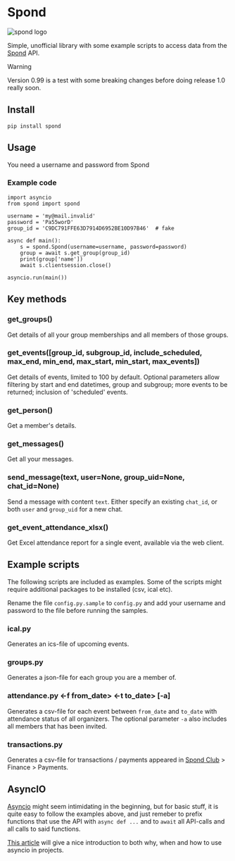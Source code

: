 # Spond
![spond logo](https://github.com/Olen/Spond/blob/main/images/spond-logo.png?raw=true)

Simple, unofficial library with some example scripts to access data from the [Spond](https://spond.com/) API.

> [!WARNING]
> Version 0.99 is a test with some breaking changes before doing release 1.0 really soon.

## Install

`pip install spond`

## Usage

You need a username and password from Spond



### Example code

```
import asyncio
from spond import spond

username = 'my@mail.invalid'
password = 'Pa55worD'
group_id = 'C9DC791FFE63D7914D6952BE10D97B46'  # fake 

async def main():
    s = spond.Spond(username=username, password=password)
    group = await s.get_group(group_id)
    print(group['name'])
    await s.clientsession.close()

asyncio.run(main())

```

## Key methods

### get_groups()

Get details of all your group memberships and all members of those groups.

### get_events([group_id, subgroup_id, include_scheduled, max_end, min_end, max_start, min_start, max_events])

Get details of events, limited to 100 by default.
Optional parameters allow filtering by start and end datetimes, group and subgroup; more events to be returned; inclusion of 'scheduled' events.

### get_person()
Get a member's details.

### get_messages()
Get all your messages.

### send_message(text, user=None, group_uid=None, chat_id=None)
Send a message with content `text`.
Either specify an existing `chat_id`, or both `user` and `group_uid` for a new chat.

### get_event_attendance_xlsx()
Get Excel attendance report for a single event, available via the web client.

## Example scripts

The following scripts are included as examples.  Some of the scripts might require additional packages to be installed (csv, ical etc).

Rename the file `config.py.sample` to `config.py` and add your username and password to the file before running the samples.

### ical.py
Generates an ics-file of upcoming events.

### groups.py
Generates a json-file for each group you are a member of.

### attendance.py &lt;-f from_date&gt; &lt;-t to_date&gt; [-a]
Generates a csv-file for each event between `from_date` and `to_date` with attendance status of all organizers.  The optional parameter `-a` also includes all members that has been invited.

### transactions.py
Generates a csv-file for transactions / payments appeared in [Spond Club](https://www.spond.com/spond-club-overview/) > Finance > Payments.

## AsyncIO
[Asyncio](https://docs.python.org/3/library/asyncio.html) might seem intimidating in the beginning, but for basic stuff, it is quite easy to follow the examples above, and just remeber to prefix functions that use the API with `async def ...` and to `await` all API-calls and all calls to said functions.

[This article](https://realpython.com/async-io-python/) will give a nice introduction to both why, when and how to use asyncio in projects.

